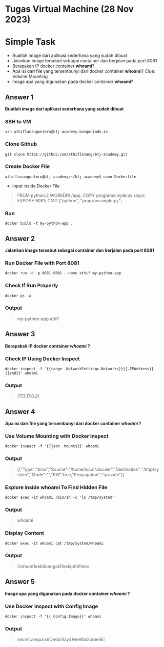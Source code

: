 # Tugas Virtual Machine (28 Nov 2023)

# Simple Task
- Buatlah image dari aplikasi sederhana yang sudah dibuat
- Jalankan image tersebut sebagai container dan berjalan pada port 8081
- Berapakah IP docker container  **whoami**?
- Apa isi dari file yang tersembunyi dari docker container  **whoami**? Clue: Volume Mounting
- Image apa yang digunakan pada docker container  **whoami**?

## Answer 1

**Buatlah image dari aplikasi sederhana yang sudah dibuat**

### SSH to VM
`ssh athiflananguntoro@btj-academy.bangunindo.io`

### Clone Github

    git clone https://github.com/athiflanang/btj-academy.git

### Create Docker File

    athiflananguntoro@btj-academy:~/btj-academy$ nano Dockerfile
- input inside Docker File

> FROM python:3
WORKDIR /app;
COPY programsimple.py /app/;
EXPOSE 8081;
CMD ["python", "programsimple.py";

### Run

    docker build -t my-python-app .

## Answer 2

**Jalankan image tersebut sebagai container dan berjalan pada port 8081**

### Run Docker File with Port 8081

    docker run -d -p 8081:8081 --name athif my-python-app

### Check If Run Properly

    docker ps -a
    
### Output

> my-python-app athif

## Answer 3

**Berapakah IP docker container  *whoami* ?**

### Check IP Using Docker Inspect

    docker inspect -f '{{range .NetworkSettings.Networks}}{{.IPAddress}}{{end}}' whoami

### Output

> (172.17.0.2)

## Answer 4
**Apa isi dari file yang tersembunyi dari docker container *whoami* ?**

### Use Volume Mounting with Docker Inspect

    docker inspect -f '{{json .Mounts}}' whoami
### Output

> [{"Type":"bind","Source":"/home/local/.docker","Destination":"/tmp/system","Mode":"","RW":true,"Propagation":"rprivate"}]

### Explore inside whoami To Find Hidden File

    docker exec -it whoami /bin/sh -c 'ls /tmp/system'
### Output

> whoami

### Display Content

    docker exec -it whoami cat /tmp/system/whoami
### Output

> Oofooni1eeb9aengol3feekiph6fieve

## Answer 5

**Image apa yang digunakan pada docker container *whoami* ?**

### Use Docker Inspect with Config Image

    docker inspect -f '{{.Config.Image}}' whoami
### Output

> secret:aequaix9De6dii1ay4HeeWai2obie6Ei
